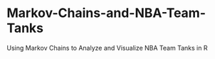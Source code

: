 # Markov-Chains-and-NBA-Team-Tanks
Using Markov Chains to Analyze and Visualize NBA Team Tanks in R

